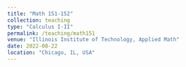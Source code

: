 ```yaml
---
title: "Math 151-152"
collection: teaching
type: "Calculus I-II"
permalink: /teaching/math151
venue: "Illinois Institute of Technology, Applied Math"
date: 2022-08-22
location: "Chicago, IL, USA"
---
```


